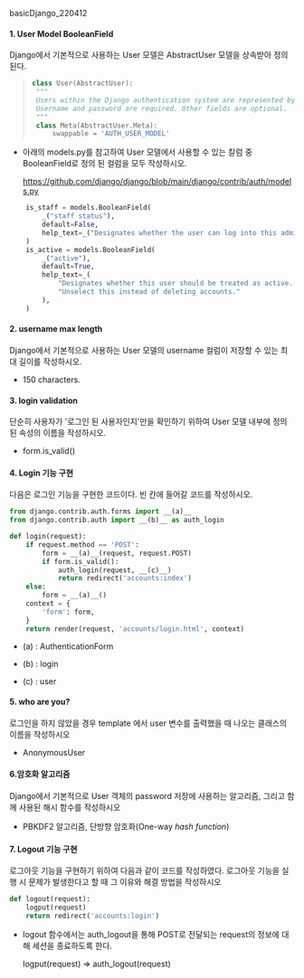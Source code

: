 basicDjango_220412



#### 1. User Model BooleanField

Django에서 기본적으로 사용하는 User 모델은 AbstractUser 모델을 상속받아 정의된다.

> ```python
> class User(AbstractUser):
>  """
>  Users within the Django authentication system are represented by this model,
>  Username and password are required. Other fields are optional.
>  """
>  class Meta(AbstractUser.Meta):
>      swappable = 'AUTH_USER_MODEL'
> ```

* 아래의 models.py를 참고하여 User 모델에서 사용할 수 있는 칼럼 중 BooleanField로 정의 된 컬럼을 모두 작성하시오. 

  https://github.com/django/django/blob/main/django/contrib/auth/models.py

```python
    is_staff = models.BooleanField(
        _("staff status"),
        default=False,
        help_text=_("Designates whether the user can log into this admin site."),
    )
    is_active = models.BooleanField(
        _("active"),
        default=True,
        help_text=_(
            "Designates whether this user should be treated as active. "
            "Unselect this instead of deleting accounts."
        ),
    )
```



#### 2. username max length

  Django에서 기본적으로 사용하는 User 모델의 username 컬럼이 저장할 수 있는 최대 길이를 작성하시오.

* 150 characters.



#### 3. login validation

 단순히 사용자가 '로그인 된 사용자인지'만을 확인하기 위하여 User 모델 내부에 정의된 속성의 이름을 작성하시오.

* form.is_valid()



#### 4. Login 기능 구현

 다음은 로그인 기능을 구현한 코드이다. 빈 칸에 들어갈 코드를 작성하시오.

```python
from django.contrib.auth.forms import __(a)__
from django.contrib.auth import __(b)__ as auth_login

def login(request):
    if request.method == 'POST':
        form = __(a)__(request, request.POST)
        if form.is_valid():
            auth_login(request, __(c)__)
            return redirect('accounts:index')
    else:
        form = __(a)__()
    context = {
        'form': form,
    }
    return render(request, 'accounts/login.html', context)
```

* (a) : AuthenticationForm

* (b) : login

* (c) : user

  

#### 5. who are you?

 로그인을 하지 않았을 경우 template 에서 user 변수를 출력했을 때 나오는 클래스의 이름을 작성하시오

* AnonymousUser



#### 6.암호화 알고리즘

 Django에서 기본적으로 User 객체의 password 저장에 사용하는 알고리즘, 그리고 함께 사용된 해시 함수를 작성하시오

* PBKDF2 알고리즘, 단방향 암호화(One-way *hash function*)

  

#### 7. Logout 기능 구현

 로그아웃 기능을 구현하기 위하여 다음과 같이 코드를 작성하였다. 로그아웃 기능을 실행 시 문제가 발생한다고 할 때 그 이유와 해결 방법을 작성하시오

```python 
def logout(request):
    logput(request)
    return redirect('accounts:login')
```

* logout 함수에서는 auth_logout을 통해 POST로 전달되는 request의 정보에 대해 세션을 종료하도록 한다.

  logput(request) => auth_logout(request)